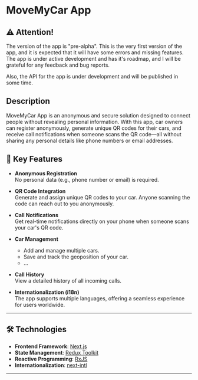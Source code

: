# MoveMyCar App

## ⚠️ **Attention!**

The version of the app is "pre-alpha". This is the very first version of the app,
and it is expected that it will have some errors and missing features. The
app is under active development and has it's roadmap, and I will be grateful for any feedback and
bug reports.

Also, the API for the app is under development and will be published in some time.

## **Description**

MoveMyCar App is an anonymous and secure solution designed to connect people without revealing personal information. With this app, car owners can register anonymously, generate unique QR codes for their cars, and receive call notifications when someone scans the QR code—all without sharing any personal details like phone numbers or email addresses.

## 🚗 **Key Features**
- **Anonymous Registration**  
  No personal data (e.g., phone number or email) is required.
  
- **QR Code Integration**  
  Generate and assign unique QR codes to your car. Anyone scanning the code can reach out to you anonymously.

- **Call Notifications**  
  Get real-time notifications directly on your phone when someone scans your car's QR code.

- **Car Management**  
  - Add and manage multiple cars.
  - Save and track the geoposition of your car.
  - ...

- **Call History**  
  View a detailed history of all incoming calls.

- **Internationalization (i18n)**  
  The app supports multiple languages, offering a seamless experience for users worldwide.

---

## 🛠️ **Technologies**
- **Frontend Framework**: [Next.js](https://nextjs.org/)  
- **State Management**: [Redux Toolkit](https://redux-toolkit.js.org/)  
- **Reactive Programming**: [RxJS](https://rxjs.dev/)  
- **Internationalization**: [next-intl](https://next-intl-docs.vercel.app/)

---
